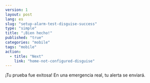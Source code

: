 ```yaml
---
version: 1
layout: post
lang: es
slug: "setup-alarm-test-disguise-success"
type: "simple"
title: "¡Bien hecho!"
published: "true"
categories: "mobile"
tags: "mobile"
action: 
  - title: "Next"
    link: "home-not-configured-disguise"
---
```


¡Tu prueba fue exitosa! En una emergencia real, tu alerta se enviará.
